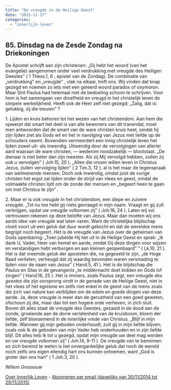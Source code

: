 ```yaml
---
title: "De vreugde in de Heilige Geest"
date: "2015-11-17"
categories: 
  - "innerlijk-leven"
---
```


## 85\. Dinsdag na de Zesde Zondag na Driekoningen

De Apostel schrijft aan zijn christenen: „Gij hebt het woord (van het evangelie) aangenomen onder veel verdrukking met vreugde des Heiligen Geestes” ( 1 Thess.1, 6 ; epistel van de Zondag). De combinatie van „verdrukking” en „vreugde” , vlak na elkaar, treft ons. Wij vinden dat knap gezegd en noemen zo iets met een geleerd woord paradox of oxymoron. Maar Sint Paulus had helemaal niet de bedoeling schoon te schrijven. Voor hem is het samengaan van droefheid en vreugd in het christelijk leven de simpele werkelijkheid. Heeft ook de Heer zelf niet gezegd: „Zalig, dat is: gelukkig, zij die treuren” ?

1\. _Lijden_ en kruis behoren tot het wezen van het christendom. Aan hem die opwerpt dat smart het deel is van alle bewoners van dit tranendal, moet men antwoorden dat de smart van de ware christen kruis heet, omdat hij zijn lijden ziet als Gods wil en het in navolging van Jezus met liefde op de schouders neemt. Bovendien vermeerdert een innig christelijk leven het lijden zowel uit- als inwendig. Uitwendig door de vervolgingen van allerlei aard waaraan de ware christen, — wederom noodzakelijk — blootstaat. „De dienaar is niet beter dan zijn meester. Als zij Mij vervolgd hebben, zullen zij ook u vervolgen” ( Joh.15, 20 ). „Allen die vroom willen leven in Christus Jezus, zullen vervolging lijden” ( 2 Tim.3, 12 ), al is het maar de tegenspraak van welmenende mensen. Doch ook inwendig, omdat juist de vurige christen het ergst zal lijden onder de strijd van vlees en geest, omdat de volmaakte christen lijdt om de zonde der mensen en „begeert heen te gaan om met Christus te zijn” .

2\. Maar er is ook _vreugde_ in het christendom, een diepe en zuivere vreugde. „Tot nu toe hebt gij niets gevraagd in mijn naam. Vraagt en gij zult verkrijgen, opdat uw vreugde volkomen zij” ( Joh.16, 24 ). Laten wij vol vertrouwen rekenen op deze belofte van Jezus. Maar dan moeten wij ons aards idee van vreugde wat laten varen. Want de christelijke blijdschap vloeit voort uit een geluk dat duur wordt gekocht en dat de wereldse mens begrijpt noch begeert. Het is de vreugde van Jezus over de geheimen van Gods openbaring: „Toen jubelde Hij het uit in de Heilige Geest en sprak: „Ik dank U, Vader, Heer van hemel en aarde, omdat Gij deze dingen voor wijzen en verstandigen hebt verborgen en aan kleinen geopenbaard” ” ( Lk.10, 21 ). Het is dat vreemde geluk der apostelen die, na gegeseld te zijn, „de Hoge Raad verlieten, verheugd dat zij waardig bevonden waren versmading te lijden voor de naam van Jezus” ( Hand.5, 41 ). Het is de blijdschap die Paulus en Silas in de gevangenis „te middernacht doet bidden en Gods lof zingen” ( Hand.16, 25 ). Het is immers, zoals Paulus zegt, een vreugde _des geestes_ die zijn oorsprong vindt in de genade van de Heilige Geest, niet in het vlees of het egoïsme en zelfs niet enkel in de geest van de mens zoals die zich van nature kan verblijden om de edele en goede dingen van deze aarde. Ja, deze vreugde is meer dan de gerustheid van een goed geweten, ofschoon zij die, maar dan tot een hogere orde verheven, in zich sluit. Boven dit alles staat de vreugde des Geestes, gezaaid in de dood aan de zonde, groeiende aan de dorre verlatenheid van de kruisboom, bloem der liefde, zelf bloesemend in de innerlijke vrede van Christus. „Blijf in mijn liefde. Wanneer gij mijn geboden onderhoudt, zult gij in mijn liefde blijven; zoals ook Ik de geboden van mijn Vader heb onderhouden en in zijn liefde blijf. Dit alles heb Ik tot u gezegd, opdat mijn vreugde uw deel mag worden en uw vreugde volkomen zij” ( Joh.14, 9-11 ). De vreugde van te beminnen en zich bemind te weten is het onvergankelijke geluk dat noch de wereld noch zelfs ons eigen ellendig hart ons kunnen ontnemen, want „God is groter dan ons hart” ( 1 Joh.3, 20 ).

_Willem Grossouw_

[Over Innerlijk Leven](http://www.gelovenleren.net/2014/11/27/een-jaar-lang-innerlijk-leven-op-geloven-leren/) - [Abonneren per email (dagelijks van 30/11/2014 tot 29/11/2015)](http://eepurl.com/9P3DT)
